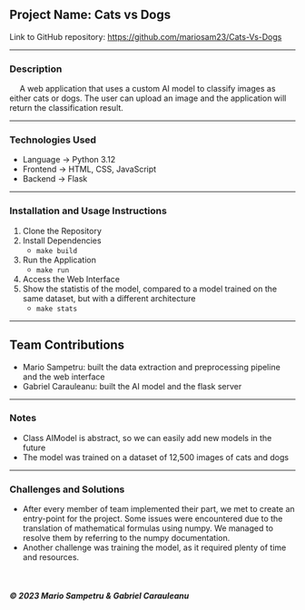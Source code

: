 ## Project Name: Cats vs Dogs
Link to GitHub repository: https://github.com/mariosam23/Cats-Vs-Dogs

---

### Description
&emsp; A web application that uses a custom AI model to classify images as either cats or dogs.
The user can upload an image and the application will return the classification result.


---

### Technologies Used
- Language → Python 3.12
- Frontend → HTML, CSS, JavaScript
- Backend → Flask

---

### Installation and Usage Instructions
1. Clone the Repository
2. Install Dependencies
   - `make build`
3. Run the Application
    - `make run`
4. Access the Web Interface
5. Show the statistis of the model, compared to a model trained on the same dataset, but with a different architecture
   - `make stats`

---

## Team Contributions
- Mario Sampetru: built the data extraction and preprocessing pipeline and the web interface
- Gabriel Carauleanu: built the AI model and the flask server

---

### Notes
- Class AIModel is abstract, so we can easily add new models in the future
- The model was trained on a dataset of 12,500 images of cats and dogs

---

### Challenges and Solutions
- After every member of team implemented their part, we met to create an entry-point
for the project. Some issues were encountered due to the translation of mathematical
formulas using numpy. We managed to resolve them by referring to the numpy documentation.
- Another challenge was training the model, as it required plenty of time and resources.
<br>

<h5> &copy; 2023 Mario Sampetru & Gabriel Carauleanu </h5>
